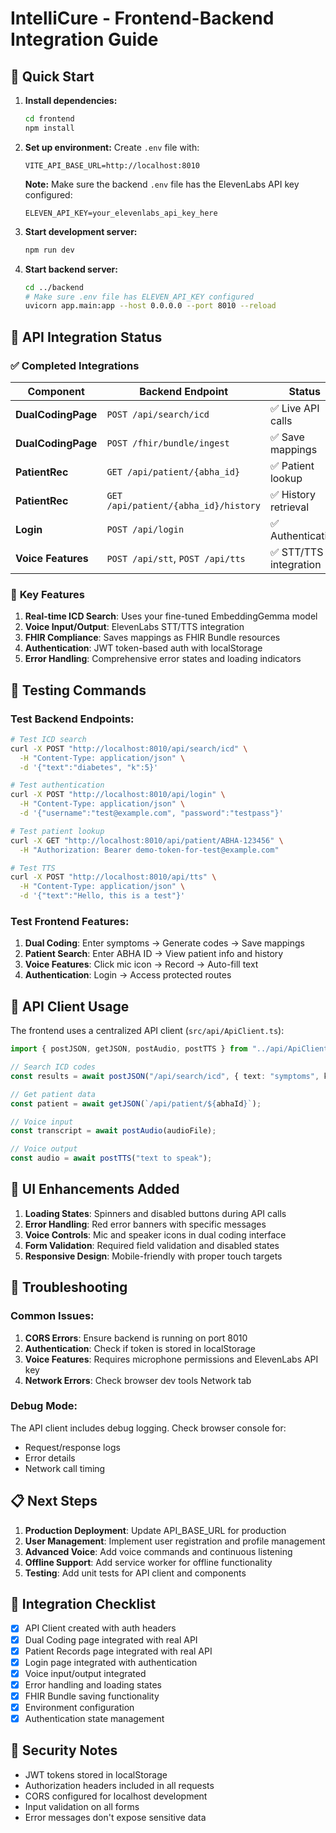# IntelliCure - Frontend-Backend Integration Guide

## 🚀 Quick Start

1. **Install dependencies:**
   ```bash
   cd frontend
   npm install
   ```

2. **Set up environment:**
   Create `.env` file with:
   ```
   VITE_API_BASE_URL=http://localhost:8010
   ```
   
   **Note:** Make sure the backend `.env` file has the ElevenLabs API key configured:
   ```
   ELEVEN_API_KEY=your_elevenlabs_api_key_here
   ```

3. **Start development server:**
   ```bash
   npm run dev
   ```

4. **Start backend server:**
   ```bash
   cd ../backend
   # Make sure .env file has ELEVEN_API_KEY configured
   uvicorn app.main:app --host 0.0.0.0 --port 8010 --reload
   ```

## 🔗 API Integration Status

### ✅ **Completed Integrations**

| Component | Backend Endpoint | Status |
|-----------|------------------|---------|
| **DualCodingPage** | `POST /api/search/icd` | ✅ Live API calls |
| **DualCodingPage** | `POST /fhir/bundle/ingest` | ✅ Save mappings |
| **PatientRec** | `GET /api/patient/{abha_id}` | ✅ Patient lookup |
| **PatientRec** | `GET /api/patient/{abha_id}/history` | ✅ History retrieval |
| **Login** | `POST /api/login` | ✅ Authentication |
| **Voice Features** | `POST /api/stt`, `POST /api/tts` | ✅ STT/TTS integration |

### 🎯 **Key Features**

1. **Real-time ICD Search**: Uses your fine-tuned EmbeddingGemma model
2. **Voice Input/Output**: ElevenLabs STT/TTS integration
3. **FHIR Compliance**: Saves mappings as FHIR Bundle resources
4. **Authentication**: JWT token-based auth with localStorage
5. **Error Handling**: Comprehensive error states and loading indicators

## 🧪 **Testing Commands**

### Test Backend Endpoints:
```bash
# Test ICD search
curl -X POST "http://localhost:8010/api/search/icd" \
  -H "Content-Type: application/json" \
  -d '{"text":"diabetes", "k":5}'

# Test authentication
curl -X POST "http://localhost:8010/api/login" \
  -H "Content-Type: application/json" \
  -d '{"username":"test@example.com", "password":"testpass"}'

# Test patient lookup
curl -X GET "http://localhost:8010/api/patient/ABHA-123456" \
  -H "Authorization: Bearer demo-token-for-test@example.com"

# Test TTS
curl -X POST "http://localhost:8010/api/tts" \
  -H "Content-Type: application/json" \
  -d '{"text":"Hello, this is a test"}'
```

### Test Frontend Features:
1. **Dual Coding**: Enter symptoms → Generate codes → Save mappings
2. **Patient Search**: Enter ABHA ID → View patient info and history
3. **Voice Features**: Click mic icon → Record → Auto-fill text
4. **Authentication**: Login → Access protected routes

## 🔧 **API Client Usage**

The frontend uses a centralized API client (`src/api/ApiClient.ts`):

```typescript
import { postJSON, getJSON, postAudio, postTTS } from "../api/ApiClient";

// Search ICD codes
const results = await postJSON("/api/search/icd", { text: "symptoms", k: 5 });

// Get patient data
const patient = await getJSON(`/api/patient/${abhaId}`);

// Voice input
const transcript = await postAudio(audioFile);

// Voice output
const audio = await postTTS("text to speak");
```

## 🎨 **UI Enhancements Added**

1. **Loading States**: Spinners and disabled buttons during API calls
2. **Error Handling**: Red error banners with specific messages
3. **Voice Controls**: Mic and speaker icons in dual coding interface
4. **Form Validation**: Required field validation and disabled states
5. **Responsive Design**: Mobile-friendly with proper touch targets

## 🚨 **Troubleshooting**

### Common Issues:

1. **CORS Errors**: Ensure backend is running on port 8010
2. **Authentication**: Check if token is stored in localStorage
3. **Voice Features**: Requires microphone permissions and ElevenLabs API key
4. **Network Errors**: Check browser dev tools Network tab

### Debug Mode:
The API client includes debug logging. Check browser console for:
- Request/response logs
- Error details
- Network call timing

## 📋 **Next Steps**

1. **Production Deployment**: Update API_BASE_URL for production
2. **User Management**: Implement user registration and profile management
3. **Advanced Voice**: Add voice commands and continuous listening
4. **Offline Support**: Add service worker for offline functionality
5. **Testing**: Add unit tests for API client and components

## 🎯 **Integration Checklist**

- [x] API Client created with auth headers
- [x] Dual Coding page integrated with real API
- [x] Patient Records page integrated with real API
- [x] Login page integrated with authentication
- [x] Voice input/output integrated
- [x] Error handling and loading states
- [x] FHIR Bundle saving functionality
- [x] Environment configuration
- [x] Authentication state management

## 🔐 **Security Notes**

- JWT tokens stored in localStorage
- Authorization headers included in all requests
- CORS configured for localhost development
- Input validation on all forms
- Error messages don't expose sensitive data
